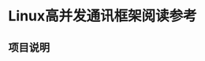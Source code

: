 Linux高并发通讯框架阅读参考                                                   
=======================

项目说明
------
                                                 
